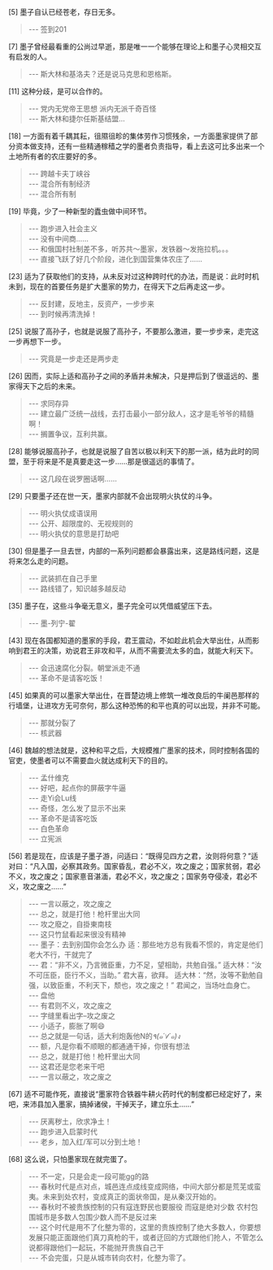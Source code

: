 
[5] 墨子自认已经苍老，存日无多。
>--- 签到201<br>

[7] 墨子曾经最看重的公尚过早逝，那是唯一一个能够在理论上和墨子心灵相交互有启发的人。
>--- 斯大林和基洛夫？还是说马克思和恩格斯。<br>

[11] 这种分歧，是可以合作的。
>--- 党内无党帝王思想
派内无派千奇百怪<br>
>--- 斯大林和捷尔任斯基结盟…<br>

[18] 一方面有着千耦其耘，徂隰徂畛的集体劳作习惯残余，一方面墨家提供了部分资本做支持，还有一些精通稼穑之学的墨者负责指导，看上去这可比多出来一个土地所有者的农庄要好的多。
>--- 跨越卡夫丁峡谷<br>
>--- 混合所有制经济<br>
>--- 混合所有制<br>

[19] 毕竟，少了一种新型的蠹虫做中间环节。
>--- 跑步进入社会主义<br>
>--- 没有中间商……<br>
>--- 和俄国村社制差不多，听苏共～墨家，发铁器～发拖拉机。。。<br>
>--- 直接飞跃了好几个阶段，进化到国营集体农庄了……<br>

[23] 适为了获取他们的支持，从未反对过这种跨时代的办法，而是说：此时时机未到，现在的首要任务是扩大墨家的势力，在得天下之后再走这一步。
>--- 反封建，反地主，反资产，一步步来<br>
>--- 到时候再清洗掉！<br>

[25] 说服了高孙子，也就是说服了高孙子，不要那么激进，要一步步来，走完这一步再想下一步。
>--- 究竟是一步走还是两步走<br>

[26] 因而，实际上适和高孙子之间的矛盾并未解决，只是押后到了很遥远的、墨家得天下之后的未来。
>--- 求同存异<br>
>--- 建立最广泛统一战线，去打击最小一部分敌人，这才是毛爷爷的精髓啊！<br>
>--- 搁置争议，互利共赢。<br>

[28] 能够说服高孙子，也就是说服了自苦以极以利天下的那一派，结为此时的同盟，至于将来是不是真要走这一步……那是很遥远的事情了。
>--- 这几段在说罗圈话啊……<br>

[29] 只要墨子还在世一天，墨家内部就不会出现明火执仗的斗争。
>--- 明火执仗成语误用<br>
>--- 公开、超限度的、无视规则的<br>
>--- 明火执仗的意思是打劫吧<br>

[30] 但是墨子一旦去世，内部的一系列问题都会暴露出来，这是路线问题，这是将来怎么走的问题。
>--- 武装抓在自己手里<br>
>--- 路线错了，知识越多越反动<br>

[35] 墨子在，这些斗争毫无意义，墨子完全可以凭借威望压下去。
>--- 墨-列宁-翟<br>

[43] 现在各国都知道的墨家的手段，君王震动，不如趁此机会大举出仕，从而影响到君王的决策，劝说君王非攻和平，从而不需要流太多的血，就能大利天下。
>--- 会迅速腐化分裂。朝堂派走不通<br>
>--- 革命不是请客吃饭！<br>

[45] 如果真的可以墨家大举出仕，在晋楚边境上修筑一堆改良后的牛阑邑那样的行墙堡，让进攻方无可奈何，那么这种恐怖的和平也真的可以出现，并非不可能。
>--- 那就分裂了<br>
>--- 核武器<br>

[46] 魏越的想法就是，这种和平之后，大规模推广墨家的技术，同时控制各国的官吏，使墨者可以不需要血火就达成利天下的目的。
>--- 孟什维克<br>
>--- 好吧，起点你的屏蔽字牛逼<br>
>--- 走Yi会Lu线<br>
>--- 奇怪，怎么发了显示不出来<br>
>--- 革命不是请客吃饭<br>
>--- 白色革命<br>
>--- 立宪派<br>

[56] 若是现在，应该是子墨子游，问适曰：“既得见四方之君，汝则将何意？”适对曰：“凡入国，必察其政务。国家昏乱，君必不义，攻之废之；国家贫弱，君必不义，攻之废之；国家憙音湛湎，君必不义，攻之废之；国家务夺侵凌，君必不义，攻之废之……”
>--- 一言以蔽之，攻之废之<br>
>--- 总之，就是打他！枪杆里出大同<br>
>--- 攻之廢之，自掛東南枝<br>
>--- 这只竹鼠看起来很没有精神<br>
>--- 墨子：去到别国你会怎么办
适：那些地方总有我看不惯的，肯定是他们老大不行，干就完了<br>
>--- 君：“非不义，乃言微臣重，力不足，望相助，共勉自强。”
适大林：“汝不可压臣，臣行不义，当助。”
君大喜，欲拜。
适大林：“然，汝等不勤勉自强，以致臣重，不利天下，颓也，攻之废之！”
君闻之，当场吐血身亡。<br>
>--- 盘他<br>
>--- 有君则不义，攻之废之<br>
>--- 字缝里看出字–攻之废之<br>
>--- 小适子，膨胀了啊😄<br>
>--- 总之就是一句话，适大利炮轰他N的*٩(๑´∀`๑)ง*<br>
>--- 额，凡是你看不顺眼的都通通干掉，你很有想法<br>
>--- 总之，就是打他！枪杆里出大同<br>
>--- 这君还是您老来干吧<br>
>--- 一言以蔽之，攻之废之<br>

[67] 适不可能作死，直接说“墨家符合铁器牛耕火药时代的制度都已经定好了，来吧，来沛县加入墨家，搞掉诸侯，干掉天子，建立乐土……”
>--- 厌离秽土，欣求净土！<br>
>--- 跑步进入启蒙时代<br>
>--- 老乡，加入红/军可以分到土地！<br>

[68] 这么说，只怕墨家现在就完蛋了。
>--- 不一定，只是会走一段可能gg的路<br>
>--- 春秋时代是点对点，城邑连点成线变成网络，中间大部分都是荒芜或蛮夷。未来到处农村，变成真正的面状帝国，是从秦汉开始的。<br>
>--- 春秋时不被贵族控制的只有寇连野民也要服役  而寇是绝对少数   农村包围城市是多数人包围少数人而不是反过来<br>
>--- 这个时代是用不了化整为零的，这里的贵族控制了绝大多数人，你要想发展只能正面跟他们真刀真枪的干，或者迂回的方式跟他们抢人，不管怎么说都得跟他们一起玩，不能抛开贵族自己干<br>
>--- 不会完蛋，只是从城市转向农村，化整为零了。<br>
